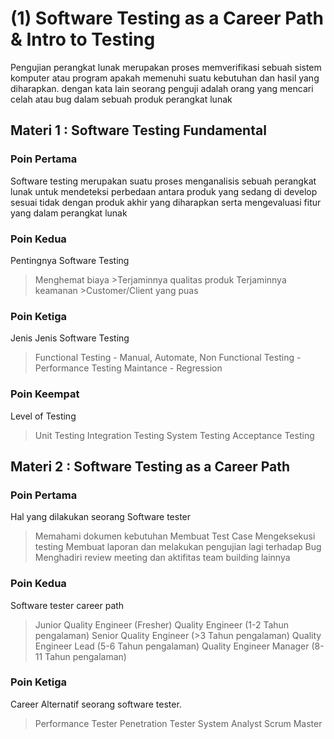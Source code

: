 # (1) Software Testing as a Career Path & Intro to Testing

Pengujian perangkat lunak merupakan proses memverifikasi sebuah sistem komputer atau program apakah memenuhi suatu
kebutuhan dan hasil yang diharapkan. dengan kata lain seorang penguji adalah orang yang mencari celah atau bug dalam
sebuah produk perangkat lunak

## Materi 1 : Software Testing Fundamental

### Poin Pertama
Software testing merupakan suatu proses menganalisis sebuah perangkat lunak untuk mendeteksi perbedaan antara produk
yang sedang di develop sesuai tidak dengan produk akhir yang diharapkan serta mengevaluasi fitur yang dalam perangkat
lunak

### Poin Kedua
Pentingnya Software Testing
>Menghemat biaya                    >Terjaminnya qualitas produk
>Terjaminnya keamanan               >Customer/Client yang puas

### Poin Ketiga
Jenis Jenis Software Testing
>Functional Testing - Manual, Automate, 
>Non Functional Testing - Performance Testing
>Maintance - Regression

### Poin Keempat
Level of Testing
>Unit Testing
>Integration Testing
>System Testing
>Acceptance Testing

## Materi 2 : Software Testing as a Career Path

### Poin Pertama
Hal yang dilakukan seorang Software tester
>Memahami dokumen kebutuhan
>Membuat Test Case
>Mengeksekusi testing
>Membuat laporan dan melakukan pengujian lagi terhadap Bug
>Menghadiri review meeting dan aktifitas team building lainnya

### Poin Kedua
Software tester career path 
>Junior Quality Engineer (Fresher)
>Quality Engineer (1-2 Tahun pengalaman)
>Senior Quality Engineer (>3 Tahun pengalaman)
>Quality Engineer Lead (5-6 Tahun pengalaman)
>Quality Engineer Manager (8-11 Tahun pengalaman)

### Poin Ketiga
Career Alternatif seorang software tester.
>Performance Tester
>Penetration Tester
>System Analyst
>Scrum Master